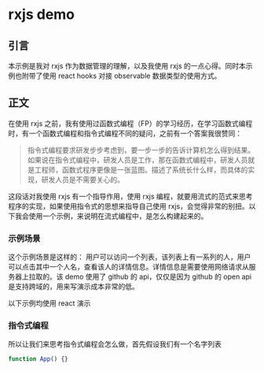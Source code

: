 # rxjs demo

## 引言

本示例是我对 rxjs 作为数据管理的理解，以及我使用 rxjs 的一点心得。同时本示例也附带了使用 react hooks 对接 observable 数据类型的使用方式。

## 正文

在使用 rxjs 之前，我有使用过函数式编程（FP）的学习经历，在学习函数式编程时，有一个函数式编程和指令式编程不同的疑问，之前有一个答案我很赞同：

> 指令式编程要求研发步步考虑到，要一步一步的告诉计算机怎么得到结果。如果说在指令式编程中，研发人员是工作，那在函数式编程中，研发人员就是工程师，函数式程序更像是一张蓝图。描述了系统长什么样，而具体的实现，研发人员是不需要关心的。

这段话对我使用 rxjs 有一个指导作用，使用 rxjs 编程，就要用流式的范式来思考程序的实现，如果使用指令式的思想来指导自己使用 rxjs，会觉得非常的别扭。以下我会使用一个示例，来说明在流式编程中，是怎么构建起来的。

### 示例场景

这个示例场景是这样的：
用户可以访问一个列表，该列表上有一系列的人，用户可以点击其中一个人名，查看该人的详情信息。详情信息是需要使用网络请求从服务器上拉取的。该 demo 使用了 github 的 api，仅仅是因为 github 的 open api 是支持跨域的，用来写演示成本非常的低。

以下示例均使用 react 演示

### 指令式编程

所以让我们来思考指令式编程会怎么做，首先假设我们有一个名字列表

```typescript
function App() {}
```
